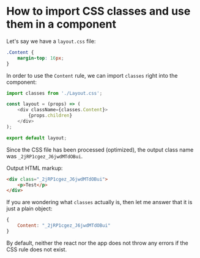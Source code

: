 # How to import CSS classes and use them in a component

Let's say we have a `layout.css` file:

```css
.Content {
    margin-top: 16px;
}
```

In order to use the `Content` rule, we can import `classes` right into the component:

```javascript
import classes from './Layout.css';

const layout = (props) => (
    <div className={classes.Content}>
        {props.children}
    </div>
);

export default layout;
```

Since the CSS file has been processed (optimized), the output class name was `_2jRP1cgez_J6jwdMTdOBui`.

Output HTML markup:

```html
<div class="_2jRP1cgez_J6jwdMTdOBui">
    <p>Test</p>
</div>
```

If you are wondering what `classes` actually is, then let me answer that it is just a plain object:

```javascript
{
    Content: "_2jRP1cgez_J6jwdMTdOBui"
}
```

By default, neither the react nor the app does not throw any errors if the CSS rule does not exist.